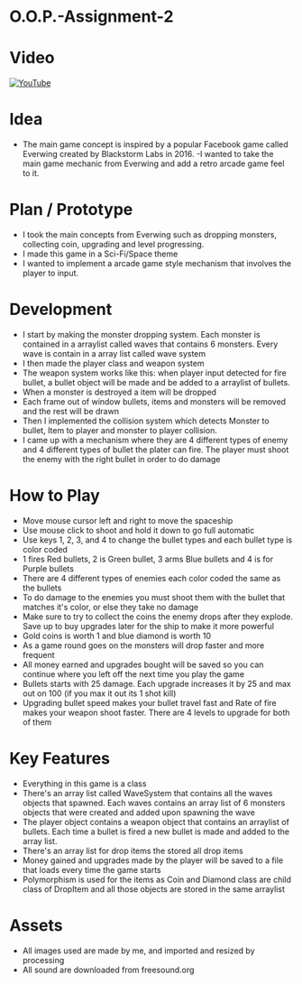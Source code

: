 # O.O.P.-Assignment-2


# Video 
[![YouTube](https://i.ytimg.com/vi/D7d1gAzW0QU/hqdefault.jpg?custom=true&w=196&h=110&stc=true&jpg444=true&jpgq=90&sp=68&sigh=TPqjP-Ae1bI5Ubio-4xUn4a_qfk)](https://www.youtube.com/watch?v=D7d1gAzW0QU&t)

# Idea 
- The main game concept is inspired by a popular Facebook game called Everwing created by Blackstorm Labs in 2016.
-I wanted to take the main game mechanic from Everwing and add a retro arcade game feel to it.

# Plan / Prototype 
- I took the main concepts from Everwing such as dropping monsters, collecting coin, upgrading and level progressing.
- I made this game in a Sci-Fi/Space theme
- I wanted to implement a arcade game style mechanism that involves the player to input.

# Development
- I start by making the monster dropping system. Each monster is contained in a arraylist called waves that contains 6 monsters. Every wave is contain in a array list called wave system
- I then made the player class and weapon system
- The weapon system works like this: when player input detected for fire bullet, a bullet object will be made and be added to a arraylist of bullets.
- When a monster is destroyed a item will be dropped
- Each frame out of window bullets, items and monsters will be removed and the rest will be drawn
- Then I implemented the collision system which detects Monster to bullet, Item to player and monster to player collision.
- I came up with a mechanism where they are 4 different types of enemy and 4 different types of bullet the plater can fire. The player must shoot the enemy with the right bullet in order to do damage

# How to Play
- Move mouse cursor left and right to move the spaceship
- Use mouse click to shoot and hold it down to go full automatic 
- Use keys 1, 2, 3, and 4 to change the bullet types and each bullet type is color coded 
- 1 fires Red bullets, 2 is Green bullet, 3 arms Blue bullets and 4 is for Purple bullets
- There are 4 different types of enemies each color coded the same as the bullets
- To do damage to the enemies you must shoot them with the bullet that matches it's color, or else they take no damage 
- Make sure to try to collect the coins the enemy drops after they explode. Save up to buy upgrades later for the ship to make it more powerful
- Gold coins is worth 1 and blue diamond is worth 10
- As a game round goes on the monsters will drop faster and more frequent
- All money earned and upgrades bought will be saved so you can continue where you left off the next time you play the game
- Bullets starts with 25 damage. Each upgrade increases it by 25 and max out on 100 (if you max it out its 1 shot kill)
- Upgrading bullet speed makes your bullet travel fast and Rate of fire makes your weapon shoot faster. There are 4 levels to upgrade for both of them 

# Key Features 
- Everything in this game is a class
- There's an array list called WaveSystem that contains all the waves objects that spawned. Each waves contains an array list of 6 monsters objects that were created and added upon spawning the wave
- The player object contains a weapon object that contains an arraylist of bullets. Each time a bullet is fired a new bullet is made and added to the array list.
- There's an array list for drop items the stored all drop items
- Money gained and upgrades made by the player will be saved to a file that loads every time the game starts
- Polymorphism is used for the items as Coin and Diamond class are child class of DropItem and all those objects are stored in the same arraylist

# Assets 
- All images used are made by me, and imported and resized by processing 
- All sound are downloaded from freesound.org

